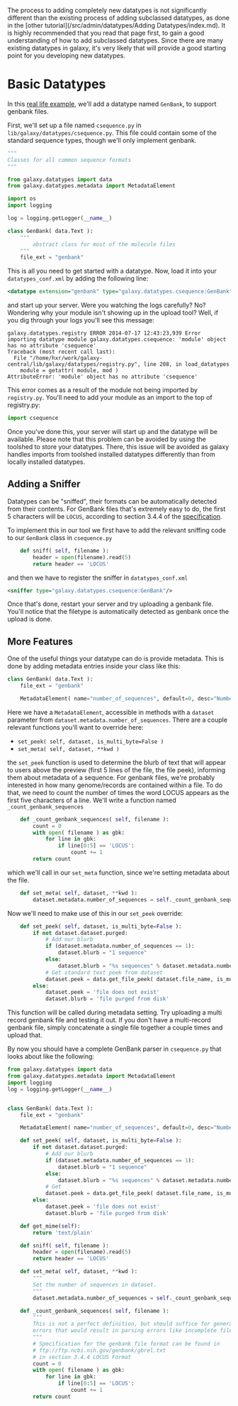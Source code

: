 The process to adding completely new datatypes is not significantly different than the existing process of adding subclassed datatypes, as done in the [other tutorial](/src/admin/datatypes/Adding Datatypes/index.md). It is highly recommended that you read that page first, to gain a good understanding of how to add subclassed datatypes. Since there are many existing datatypes in galaxy, it's very likely that will provide a good starting point for you developing new datatypes.

# Basic Datatypes

In this [real life example](https://github.com/bgruening/galaxytools/blob/master/datatypes/common_sequence_datatypes/csequence.py), we'll add a datatype named `GenBank`, to support genbank files. 

First, we'll set up a file named `csequence.py` in `lib/galaxy/datatypes/csequence.py`. This file could contain some of the standard sequence types, though we'll only implement genbank.

```python
"""
Classes for all common sequence formats
"""

from galaxy.datatypes import data
from galaxy.datatypes.metadata import MetadataElement

import os
import logging

log = logging.getLogger(__name__)

class GenBank( data.Text ):
    """
        abstract class for most of the molecule files
    """
    file_ext = "genbank"
```


This is all you need to get started with a datatype. Now, load it into your `datatypes_conf.xml` by adding the following line:

```xml
<datatype extension="genbank" type="galaxy.datatypes.csequence:GenBank" display_in_upload="True" />
```


and start up your server. Were you watching the logs carefully? No? Wondering why your module isn't showing up in the upload tool? Well, if you dig through your logs you'll see this message:

```
galaxy.datatypes.registry ERROR 2014-07-17 12:43:23,939 Error importing datatype module galaxy.datatypes.csequence: 'module' object has no attribute 'csequence'
Traceback (most recent call last):
  File "/home/hxr/work/galaxy-central/lib/galaxy/datatypes/registry.py", line 208, in load_datatypes
    module = getattr( module, mod )
AttributeError: 'module' object has no attribute 'csequence'
```


This error comes as a result of the module not being imported by `registry.py`. You'll need to add your module as an import to the top of registry.py:

```python
import csequence
```


Once you've done this, your server will start up and the datatype will be available. Please note that this problem can be avoided by using the toolshed to store your datatypes. There, this issue will be avoided as galaxy handles imports from toolshed installed datatypes differently than from locally installed datatypes.

## Adding a Sniffer

Datatypes can be "sniffed", their formats can be automatically detected from their contents. For GenBank files that's extremely easy to do, the first 5 characters will be `LOCUS`, according to section 3.4.4 of the [specification](ftp://ftp.ncbi.nih.gov/genbank/gbrel.txt).

To implement this in our tool we first have to add the relevant sniffing code to our `GenBank` class in `csequence.py`

```python
    def sniff( self, filename ):
        header = open(filename).read(5)
        return header == 'LOCUS'
```


and then we have to register the sniffer in `datatypes_conf.xml`

```xml
<sniffer type="galaxy.datatypes.csequence:GenBank"/>
```


Once that's done, restart your server and try uploading a genbank file. You'll notice that the filetype is automatically detected as genbank once the upload is done.

## More Features

One of the useful things your datatype can do is provide metadata. This is done by adding metadata entries inside your class like this:

```python
class GenBank( data.Text ):
    file_ext = "genbank"

    MetadataElement( name="number_of_sequences", default=0, desc="Number of sequences", readonly=True, visible=True, optional=True, no_value=0 )
```


Here we have a `MetadataElement`, accessible in methods with a `dataset` parameter from `dataset.metadata.number_of_sequences`. There are a couple relevant functions you'll want to override here:

* `set_peek( self, dataset, is_multi_byte=False )`
* `set_meta( self, dataset, **kwd )`

the `set_peek` function is used to determine the blurb of text that will appear to users above the preview (first 5 lines of the file, the file peek), informing them about metadata of a sequence. For genbank files, we're probably interested in how many genome/records are contained within a file. To do that, we need to count the number of times the word LOCUS appears as the first five characters of a line. We'll write a function named `_count_genbank_sequences`

```python
    def _count_genbank_sequences( self, filename ):
        count = 0
        with open( filename ) as gbk:
            for line in gbk:
                if line[0:5] == 'LOCUS':
                    count += 1
        return count
```


which we'll call in our `set_meta` function, since we're setting metadata about the file.

```python
    def set_meta( self, dataset, **kwd ):
        dataset.metadata.number_of_sequences = self._count_genbank_sequences( dataset.file_name )
```


Now we'll need to make use of this in our `set_peek` override:

```python
    def set_peek( self, dataset, is_multi_byte=False ):
        if not dataset.dataset.purged:
            # Add our blurb
            if (dataset.metadata.number_of_sequences == 1):
                dataset.blurb = "1 sequence"
            else:
                dataset.blurb = "%s sequences" % dataset.metadata.number_of_sequences
            # Get standard text peek from dataset
            dataset.peek = data.get_file_peek( dataset.file_name, is_multi_byte=is_multi_byte )
        else:
            dataset.peek = 'file does not exist'
            dataset.blurb = 'file purged from disk'
```


This function will be called during metadata setting. Try uploading a multi record genbank file and testing it out. If you don't have a multi-record genbank file, simply concatenate a single file together a couple times and upload that. 

By now you should have a complete GenBank parser in `csequence.py` that looks about like the following:

```python
from galaxy.datatypes import data
from galaxy.datatypes.metadata import MetadataElement
import logging
log = logging.getLogger(__name__)


class GenBank( data.Text ):
    file_ext = "genbank"

    MetadataElement( name="number_of_sequences", default=0, desc="Number of sequences", readonly=True, visible=True, optional=True, no_value=0 )

    def set_peek( self, dataset, is_multi_byte=False ):
        if not dataset.dataset.purged:
            # Add our blurb
            if (dataset.metadata.number_of_sequences == 1):
                dataset.blurb = "1 sequence"
            else:
                dataset.blurb = "%s sequences" % dataset.metadata.number_of_sequences
            # Get 
            dataset.peek = data.get_file_peek( dataset.file_name, is_multi_byte=is_multi_byte )
        else:
            dataset.peek = 'file does not exist'
            dataset.blurb = 'file purged from disk'

    def get_mime(self):
        return 'text/plain'

    def sniff( self, filename ):
        header = open(filename).read(5)
        return header == 'LOCUS'

    def set_meta( self, dataset, **kwd ):
        """
        Set the number of sequences in dataset.
        """
        dataset.metadata.number_of_sequences = self._count_genbank_sequences( dataset.file_name )

    def _count_genbank_sequences( self, filename ):
        """
        This is not a perfect definition, but should suffice for general usage. It fails to detect any
        errors that would result in parsing errors like incomplete files.
        """
        # Specification for the genbank file format can be found in
        # ftp://ftp.ncbi.nih.gov/genbank/gbrel.txt
        # in section 3.4.4 LOCUS Format
        count = 0
        with open( filename ) as gbk:
            for line in gbk:
                if line[0:5] == 'LOCUS':
                    count += 1
        return count
```

